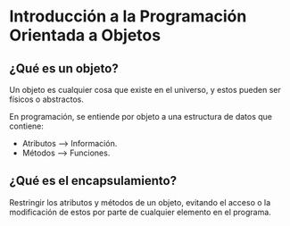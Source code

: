 # Introducción a la Programación Orientada a Objetos

## ¿Qué es un objeto?
Un objeto es cualquier cosa que existe en el universo, y estos pueden ser físicos o abstractos.

En programación, se entiende por objeto a una estructura de datos que contiene:
- Atributos --> Información.
- Métodos --> Funciones.

## ¿Qué es el encapsulamiento?
Restringir los atributos y métodos de un objeto, evitando el acceso o la modificación de estos por parte de cualquier elemento en el programa.  